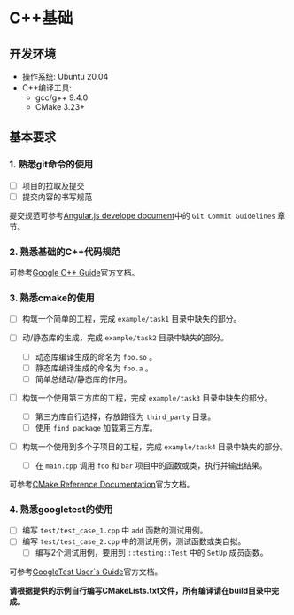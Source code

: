 # C++基础

## 开发环境
- 操作系统: Ubuntu 20.04
- C++编译工具: 
    - gcc/g++ 9.4.0
    - CMake 3.23+

## 基本要求

### 1. 熟悉git命令的使用

- [ ] 项目的拉取及提交
- [ ] 提交内容的书写规范

提交规范可参考[Angular.js develope document](https://github.com/angular/angular.js/blob/master/DEVELOPERS.md#commits)中的 `Git Commit Guidelines` 章节。

### 2. 熟悉基础的C++代码规范

可参考[Google C++ Guide](https://google.github.io/styleguide/cppguide.html)官方文档。

### 3. 熟悉cmake的使用

- [ ] 构筑一个简单的工程，完成 `example/task1` 目录中缺失的部分。

- [ ] 动/静态库的生成，完成 `example/task2` 目录中缺失的部分。
    - [ ] 动态库编译生成的命名为 `foo.so` 。
    - [ ] 静态库编译生成的命名为 `foo.a` 。
    - [ ] 简单总结动/静态库的作用。

- [ ] 构筑一个使用第三方库的工程，完成 `example/task3` 目录中缺失的部分。
    - [ ] 第三方库自行选择，存放路径为 `third_party` 目录。
    - [ ] 使用 `find_package` 加载第三方库。

- [ ] 构筑一个使用到多个子项目的工程，完成 `example/task4` 目录中缺失的部分。
    - [ ] 在 `main.cpp` 调用 `foo` 和 `bar` 项目中的函数或类，执行并输出结果。

可参考[CMake Reference Documentation](https://cmake.org/cmake/help/latest/)官方文档。

### 4. 熟悉googletest的使用

- [ ] 编写 `test/test_case_1.cpp` 中 `add` 函数的测试用例。
- [ ] 编写 `test/test_case_2.cpp` 中的测试用例，测试函数或类自拟。
    - [ ] 编写2个测试用例，要用到 `::testing::Test` 中的 `SetUp` 成员函数。

可参考[GoogleTest User`s Guide](https://google.github.io/googletest/)官方文档。

**请根据提供的示例自行编写CMakeLists.txt文件，所有编译请在build目录中完成。**
